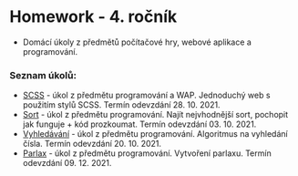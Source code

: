# Homework - 4. ročník

- Domácí úkoly z předmětů počítačové hry, webové aplikace a programování.

### Seznam úkolů:
- [SCSS](SCSS) - úkol z předmětu programování a WAP. Jednoduchý web s použitím stylů SCSS. Termín odevzdání 28. 10. 2021.
- [Sort](Sort) - úkol z předmětu programování. Najít nejvhodnější sort, pochopit jak funguje + kód prozkoumat. Termín odevzdání 03. 10. 2021.
- [Vyhledávání](Vyhledávání) - úkol z předmětu programování. Algoritmus na vyhledání čísla. Termín odevzdání 20. 10. 2021.
- [Parlax](Parlax) - úkol z předmětu programování. Vytvoření parlaxu. Termín odevzdání 09. 12. 2021.